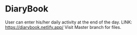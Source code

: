 # DiaryBook

User can enter his/her daily activity at the end of the day.
LINK: https://diarybook.netlify.app/
Visit Master branch for files.
